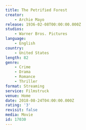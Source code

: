 ```yaml
---
title: The Petrified Forest
creator:
    - Archie Mayo
release: 1936-02-08T00:00:00.000Z
studios:
    - Warner Bros. Pictures
language:
    - English
country:
    - United States
length: 82
genre:
    - Crime
    - Drama
    - Romance
    - Thriller
format: Streaming
service: Filmstruck
venue: Home
date: 2018-08-24T04:00:00.000Z
rating: '3'
revisit: false
media: Movie
id: 17030
---
```



